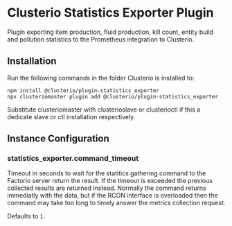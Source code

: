 # Clusterio Statistics Exporter Plugin

Plugin exporting item production, fluid production, kill count, entity build and pollution statistics to the Prometheus integration to Clusterio.


## Installation

Run the following commands in the folder Clusterio is installed to:

    npm install @clusterio/plugin-statistics_exporter
    npx clusteriomaster plugin add @clusterio/plugin-statistics_exporter

Substitute clusteriomaster with clusterioslave or clusterioctl if this a dedicate slave or ctl installation respectively.


## Instance Configuration

### statistics_exporter.command_timeout

Timeout in seconds to wait for the statitics gathering command to the Factorio server return the result.
If the timeout is exceeded the previous collected results are returned instead.
Normally the command returns immediatly with the data, but if the RCON interface is overloaded then the command may take too long to timely answer the metrics collection request.

Defaults to `1`.

